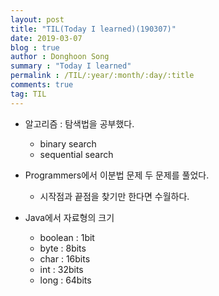 ```yaml
---
layout: post
title: "TIL(Today I learned)(190307)"
date: 2019-03-07
blog : true
author : Donghoon Song
summary : "Today I learned"
permalink : /TIL/:year/:month/:day/:title
comments: true
tag: TIL
---
```



- 알고리즘 : 탐색법을 공부했다.
	- binary search
	- sequential search

- Programmers에서 이분법 문제 두 문제를 풀었다.
	- 시작점과 끝점을 찾기만 한다면 수월하다.

- Java에서 자료형의 크기
	- boolean : 1bit
	- byte : 8bits
	- char : 16bits
	- int : 32bits
	- long : 64bits